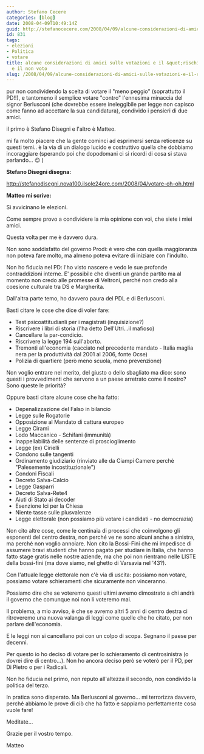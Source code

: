 ```yaml
---
author: Stefano Cecere
categories: [blog]
date: 2008-04-09T10:49:14Z
guid: http://stefanocecere.com/2008/04/09/alcune-considerazioni-di-amici-sulle-votazioni-e-il-rischio-berlusconi-e-il-non-voto/
id: 831
tags:
- elezioni
- Politica
- votare
title: alcune considerazioni di amici sulle votazioni e il &quot;rischio berlusconi&quot;
  e il non voto
slug: /2008/04/09/alcune-considerazioni-di-amici-sulle-votazioni-e-il-rischio-berlusconi-e-il-non-voto/
---
```


pur non condividendo la scelta di votare il "meno peggio" (soprattutto il PD!!), e tantomeno il semplice votare "contro" l'ennesima minaccia del signor Berlusconi (che dovrebbe essere ineleggibile per legge non capisco come fanno ad accettare la sua candidatura), condivido i pensieri di due amici.
  
il primo è Stefano Disegni e l'altro è Matteo.
  
mi fa molto piacere che la gente cominci ad esprimersi senza reticenze su questi temi.. è la via di un dialogo lucido e costruttivo quella che dobbiamo incoraggiare (sperando poi che dopodomani ci si ricordi di cosa si stava parlando… 😉 )

**Stefano Disegni disegna:**
  
<http://stefanodisegni.nova100.ilsole24ore.com/2008/04/votare-oh-oh.html>

**Matteo mi scrive:**
  
Si avvicinano le elezioni.
  
Come sempre provo a condividere la mia opinione con voi, che siete i miei amici.

Questa volta per me è davvero dura.

Non sono soddisfatto del governo Prodi: è vero che con quella maggioranza non poteva fare molto, ma almeno poteva evitare di iniziare con l'indulto.

Non ho fiducia nel PD: l'ho visto nascere e vedo le sue profonde contraddizioni interne. E' possibile che diventi un grande partito ma al momento non credo alle promesse di Veltroni, perché non credo alla coesione culturale tra DS e Margherita.

Dall'altra parte temo, ho davvero paura del PDL e di Berlusconi.

Basti citare le cose che dice di voler fare:

- Test psicoattitudianli per i magistrati (inquisizione?)
- Riscrivere i libri di storia (l'ha detto Dell'Utri…il mafioso)
- Cancellare la par-condicio.
- Riscrivere la legge 194 sull'aborto.
- Tremonti all'economia (cacciato nel precedente mandato - Italia maglia nera per la produttività dal 2001 al 2006, fonte Ocse)
- Polizia di quartiere (però meno scuola, meno prevenzione)

Non voglio entrare nel merito, del giusto o dello sbagliato ma dico: sono questi i provvedimenti che servono a un paese arretrato come il nostro? Sono queste le priorità?

Oppure basti citare alcune cose che ha fatto:

- Depenalizzazione del Falso in bilancio
- Legge sulle Rogatorie
- Opposizione al Mandato di cattura europeo
- Legge Cirami
- Lodo Maccanico - Schifani (immunità)
- Inappellabilità delle sentenze di proscioglimento
- Legge (ex) Cirielli
- Condono sulle tangenti
- Ordinamento giudiziario (rinviato alle da Ciampi Camere perchè "Palesemente incostituzionale")
- Condoni Fiscali
- Decreto Salva-Calcio
- Legge Gasparri
- Decreto Salva-Rete4
- Aiuti di Stato ai decoder
- Esenzione Ici per la Chiesa
- Niente tasse sulle plusvalenze
- Legge elettorale (non possiamo più votare i candidati - no democrazia)

Non cito altre cose, come le centinaia di processi che coinvolgono gli esponenti del centro destra, non perché ve ne sono alcuni anche a sinistra, ma perché non voglio annoiare. Non cito la Bossi-Fini che mi impedisce di assumere bravi studenti che hanno pagato per studiare in Italia, che hanno fatto stage gratis nelle nostre aziende, ma che poi non rientrano nelle LISTE della bossi-fini (ma dove siamo, nel ghetto di Varsavia nel '43?).

Con l'attuale legge elettorale non c'è via di uscita: possiamo non votare, possiamo votare schieramenti che sicuramente non vinceranno.
  
Possiamo dire che se voteremo questi ultimi avremo dimostrato a chi andrà il governo che comunque noi non li voteremo mai.

Il problema, a mio avviso, è che se avremo altri 5 anni di centro destra ci ritroveremo una nuova valanga di leggi come quelle che ho citato, per non parlare dell'economia.
  
E le leggi non si cancellano poi con un colpo di scopa. Segnano il paese per decenni.

Per questo io ho deciso di votare per lo schieramento di centrosinistra (o dovrei dire di centro…). Non ho ancora deciso però se voterò per il PD, per Di Pietro o per i Radicali.
  
Non ho fiducia nel primo, non reputo all'altezza il secondo, non condivido la politica del terzo.

In pratica sono disperato. Ma Berlusconi al governo… mi terrorizza davvero, perché abbiamo le prove di ciò che ha fatto e sappiamo perfettamente cosa vuole fare!

Meditate…
  
Grazie per il vostro tempo.

Matteo